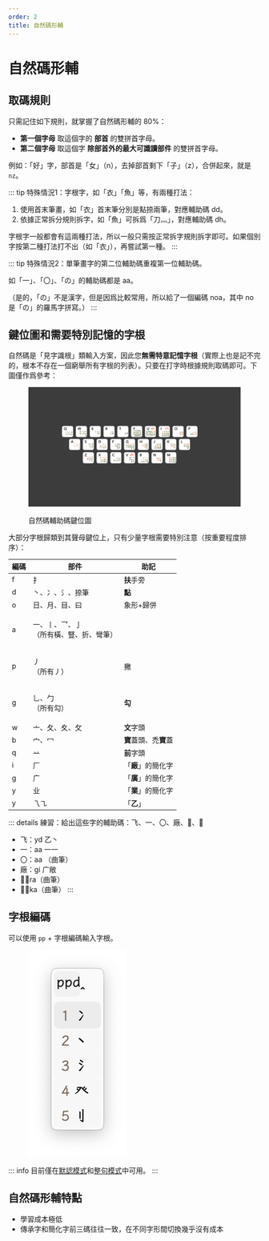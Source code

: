 ```yaml
---
order: 2
title: 自然碼形輔
---
```


# 自然碼形輔

## 取碼規則

只需記住如下規則，就掌握了自然碼形輔的 80%：

* **第一個字母** 取這個字的 **部首** 的雙拼首字母。
* **第二個字母** 取這個字 **除部首外的最大可識讀部件** 的雙拼首字母。

例如：「好」字，部首是「女」（n），去掉部首剩下「子」（z），合併起來，就是 `nz`。

::: tip
特殊情況1：字根字，如「衣」「魚」等，有兩種打法：

1. 使用首末筆畫，如「衣」首末筆分別是點捺兩筆，對應輔助碼 dd。
2. 依據正常拆分規則拆字，如「魚」可拆爲「刀灬」，對應輔助碼 dh。

字根字一般都會有這兩種打法，所以一般只需按正常拆字規則拆字即可。如果個別字按第二種打法打不出（如「衣」），再嘗試第一種。
:::

::: tip
特殊情況2：單筆畫字的第二位輔助碼重複第一位輔助碼。

如「一」、「〇」、「の」的輔助碼都是 aa。

（是的，「の」不是漢字，但是因爲比較常用，所以給了一個編碼 noa，其中 no 是「の」的羅馬字拼寫。）
:::

## 鍵位圖和需要特別記憶的字根

自然碼是「見字識根」類輸入方案，因此您**無需特意記憶字根**（實際上也是記不完的，根本不存在一個窮舉所有字根的列表）。只要在打字時根據規則取碼即可。下圖僅作爲參考：

<figure><img src="/book/.gitbook/assets/自然码辅助码ppt.001.png" alt=""><figcaption><p>自然碼輔助碼鍵位圖</p></figcaption></figure>

大部分字根歸類到其聲母鍵位上，只有少量字根需要特別注意（按重要程度排序）：

| 編碼 | 部件                             | 助記              |
| -- | ------------------------------ | --------------- |
| f  | 扌                              | **扶**手旁         |
| d  | 丶、冫、氵、捺筆                       | **點**           |
| o  | 日、月、目、曰                        | 象形+歸併           |
| a  | <p>一、丨、乛、亅<br>（所有橫、豎、折、彎筆）</p> |                 |
| p  | <p>丿<br>（所有丿）</p>              | 撇               |
| g  | <p>乚、勹<br>（所有勾）</p>            | **勾**           |
| w  | 亠、夂、夊、攵                        | **文**字頭         |
| b  | 宀、冖                            | **寶**蓋頭、禿**寶**蓋 |
| q  | 䒑                              | **前**字頭         |
| i  | 厂                              | 「**廠**」的簡化字     |
| g  | 广                              | 「**廣**」的簡化字     |
| y  | 业                              | 「**業**」的簡化字     |
| y  | 乁㇈                             | 「**乙**」         |

::: details 練習：給出這些字的輔助碼：飞、一、〇、廠、𠆭、𡆢
- 飞：yd 乙丶
- 一：aa 一一
- 〇：aa （曲筆）
- 廠：gi 广敞
- 𠆭：ra（曲筆）
- 𡆢：ka（曲筆）
:::

## 字根編碼

可以使用 `pp` + 字根編碼輸入字根。

<figure><img src="/book/.gitbook/assets/image (90).png" alt=""><figcaption></figcaption></figure>

::: info
目前僅在[默認模式](/book/usage)和[整句模式](/book/schemas/zhengju)中可用。
:::

## 自然碼形輔特點

* 學習成本極低
* 傳承字和簡化字前三碼往往一致，在不同字形間切換幾乎沒有成本

